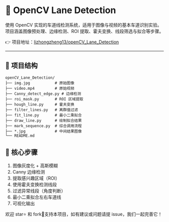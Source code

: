 # 🚗 OpenCV Lane Detection

使用 OpenCV 实现的车道线检测系统，适用于图像与视频的基本车道识别实验。项目涵盖图像预处理、边缘检测、ROI 提取、霍夫变换、线段筛选与拟合等步骤。

👉 项目地址：[lizhongzheng13/openCV_Lane_Detection](https://github.com/lizhongzheng13/openCV_Lane_Detection)

---

## 📁 项目结构
```text
openCV_Lane_Detection/
├── img.jpg           # 原始图像
├── video.mp4         # 原始视频
├── Canny_detect_edge.py # 边缘检测
├── roi_mask.py       # ROI 区域提取
├── hough_line.py     # 霍夫变换
├── filter_lines.py   # 离群值过滤
├── fit_line.py       # 最小二乘拟合
├── draw_line.py      # 绘制拟合结果
├── mark_sequence.py  # 综合调用流程
├── *.jpg             # 中间结果图像
└── README.md
```
## 📌 核心步骤

1.  图像灰度化 + 高斯模糊
2.  Canny 边缘检测
3.  提取感兴趣区域（ROI）
4.  使用霍夫变换检测线段
5.  过滤异常线段（角度判断）
6.  最小二乘拟合左右车道线
7.  可视化输出

欢迎 star⭐ 和 fork🍴支持本项目，如有建议或问题请提 issue，我们一起完善它！